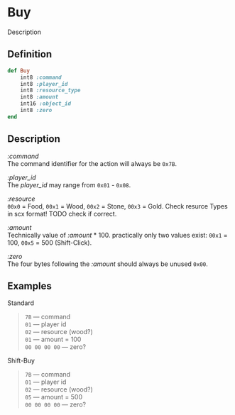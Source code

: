# Buy

Description

## Definition

```ruby
def Buy
	int8 :command
	int8 :player_id
	int8 :resource_type
	int8 :amount
	int16 :object_id
	int8 :zero
end
```

## Description

*:command*  
The command identifier for the action will always be `0x7B`.

*:player_id*  
The *player_id* may range from `0x01` - `0x08`.

*:resource*  
`00x0` = Food, `00x1` = Wood, `00x2` = Stone, `00x3` = Gold.
Check resurce Types in scx format! TODO check if correct.

*:amount*  
Technically value of *:amount* * 100. practically only two values exist: 
`00x1` = 100, `00x5` = 500 (Shift-Click).

*:zero*  
The four bytes following the *:amount* should always be unused `0x00`.

## Examples

Standard

>`7B` &mdash; command  
>`01` &mdash; player id  
>`02` &mdash; resource (wood?)  
>`01` &mdash; amount = 100    
>`00 00 00 00` &mdash; zero?  

Shift-Buy

>`7B` &mdash; command  
>`01` &mdash; player id  
>`02` &mdash; resource (wood?)  
>`05` &mdash; amount = 500    
>`00 00 00 00` &mdash; zero?